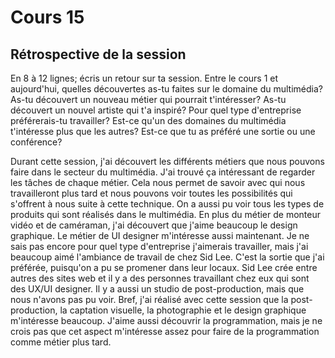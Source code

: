 # Cours 15
## Rétrospective de la session

En 8 à 12 lignes; écris un retour sur ta session. Entre le cours 1 et aujourd'hui, quelles découvertes as-tu faites sur le domaine du multimédia? As-tu découvert un nouveau métier qui pourrait t'intéresser? As-tu découvert un nouvel artiste qui t'a inspiré? Pour quel type d'entreprise préférerais-tu travailler? Est-ce qu'un des domaines du multimédia t'intéresse plus que les autres? Est-ce que tu as préféré une sortie ou une conférence? 

Durant cette session, j'ai découvert les différents métiers que nous pouvons faire dans le secteur du multimédia. J'ai trouvé ça intéressant de regarder les tâches de chaque métier. Cela nous permet de savoir avec qui nous travailleront plus tard et nous pouvons voir toutes les possibilités qui s'offrent à nous suite à cette technique. On a aussi pu voir tous les types de produits qui sont réalisés dans le multimédia. En plus du métier de monteur vidéo et de caméraman, j'ai découvert que j'aime beaucoup le design graphique. Le métier de UI designer m'intéresse aussi maintenant.  Je ne sais pas encore pour quel type d'entreprise j'aimerais travailler, mais j'ai beaucoup aimé l'ambiance de travail de chez Sid Lee. C'est la sortie que j'ai préférée, puisqu'on a pu se promener dans leur locaux. Sid Lee crée entre autres des sites web et il y a des personnes travaillant chez eux qui sont des UX/UI designer. Il y a aussi un studio de post-production, mais que nous n'avons pas pu voir. Bref, j'ai réalisé avec cette session que la post-production, la captation visuelle, la photographie et le design graphique m'intéresse beaucoup. J'aime aussi découvrir la programmation, mais je ne crois pas que cet aspect m'intéresse assez pour faire de la programmation comme métier plus tard. 
